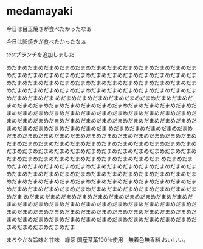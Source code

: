 ﻿# medamayaki


今日は目玉焼きが食べたかったなぁ

今日は卵焼きが食べたかったなぁ

testブランチを追加しました

めだまめだまめだまめだまめだまめだまめだまめだまめだまめだまめだまめだまめだまめだまめだまめだまめだまめだまめだまめだまめだまめだまめだまめだまめだまめだまめだまめだまめだまめだまめだまめだまめだまめだまめだまめだまめだまめだまめだまめだまめだまめだまめだまめだまめだまめだまめだまめだまめだまめだまめだま
めだまめだまめだまめだまめだまめだまめだまめだまめだまめだまめだまめだまめだまめだまめだまめだまめだまめだまめだまめだまめだまめだまめだまめだまめだまめだまめだまめだまめだまめだまめだまめだまめだまめだまめだまめだまめだまめだまめだまめだまめだまめだまめだまめだまめだまめだまめだまめだまめだまめだまめだま
めだまめだまめだまめだまめだまめだまめだまめだまめだまめだまめだまめだまめだまめだまめだまめだまめだまめだまめだまめだまめだまめだまめだまめだまめだまめだまめだまめだまめだまめだまめだまめだまめだまめだまめだまめだまめだまめだまめだまめだまめだまめだまめだまめだまめだまめだまめだまめだまめだまめだまめだま
めだまめだまめだまめだまめだまめだまめだまめだまめだまめだまめだまめだまめだまめだまめだまめだまめだまめだまめだまめだまめだまめだまめだまめだまめだまめだまめだまめだまめだまめだまめだまめだまめだまめだまめだまめだまめだまめだまめだまめだまめだまめだまめだまめだまめだまめだまめだまめだまめだまめだまめだま
めだまめだまめだまめだまめだまめだまめだまめだまめだまめだまめだまめだまめだまめだまめだまめだまめだまめだまめだまめだまめだまめだまめだまめだまめだまめだまめだまめだまめだまめだまめだまめだまめだまめだまめだまめだまめだまめだまめだまめだまめだまめだまめだまめだまめだまめだまめだまめだまめだまめだまめだま

まろやかな旨味と甘味　緑茶
国産茶葉100％使用　無着色無香料
おいしい。